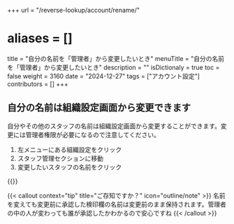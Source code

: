 +++
url = "/reverse-lookup/account/rename/"
# aliases = []
title = "自分の名前を「管理者」から変更したいとき"
menuTitle = "自分の名前を「管理者」から変更したいとき"
description = ""
isDictionaly = true
toc = false
weight = 3160
date = "2024-12-27"
tags = ["アカウント設定"]
contributors = []
+++

## 自分の名前は組織設定画面から変更できます

自分やその他のスタッフの名前は組織設定画面から変更することができます。変更には管理者権限が必要になるので注意してください。

1. 左メニューにある組織設定をクリック
2. スタッフ管理セクションに移動
3. 変更したいスタッフの名前をクリック

{{<iTablet filename="img/rename" msg="名前を変えることができるのは管理者権限のスタッフのみです" alice="pc">}}

{{< callout context="tip" title="ご存知ですか？" icon="outline/note" >}}
名前を変えても変更前に承認した検印欄の名前は変更前のまま保持されます。管理者の中の人が変わっても誰が承認したかわかるので安心ですね
{{< /callout >}}
